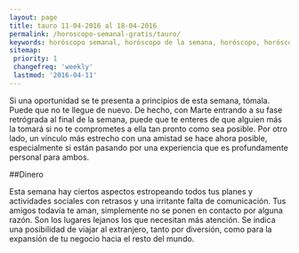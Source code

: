 ```yaml
---
layout: page
title: tauro 11-04-2016 al 18-04-2016 
permalink: /horoscopo-semanal-gratis/tauro/
keywords: horóscopo semanal, horóscopo de la semana, horóscopo, horóscopo gratis,horóscopos, horóscopo esperanza gracia, horoscopos tauro la semana, horóscopos gratis, Tarot, Astrologia, Zodíaco, tauro, horoscopo gratis
sitemap:
 priority: 1
 changefreq: 'weekly'
 lastmod: '2016-04-11'
---
```

Si una oportunidad se te presenta a principios de esta semana, tómala. Puede que no te llegue de nuevo. De hecho, con Marte entrando a su fase retrógrada al final de la semana, puede que te enteres de que alguien más la tomará si no te comprometes a ella tan pronto como sea posible. Por otro lado, un vínculo más estrecho con una amistad se hace ahora posible, especialmente si están pasando por una experiencia que es profundamente personal para ambos.

##Dinero

Esta semana hay ciertos aspectos estropeando todos tus planes y actividades sociales con retrasos y una irritante falta de comunicación. Tus amigos todavía te aman, simplemente no se ponen en contacto por alguna razón. Son los lugares lejanos los que necesitan más atención. Se indica una posibilidad de viajar al extranjero, tanto por diversión, como para la expansión de tu negocio hacia el resto del mundo.